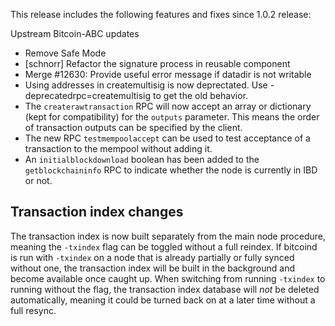 This release includes the following features and fixes since 1.0.2 release:

Upstream Bitcoin-ABC updates

- Remove Safe Mode
- [schnorr] Refactor the signature process in reusable component
- Merge #12630: Provide useful error message if datadir is not writable
 - Using addresses in createmultisig is now deprectated. Use -deprecatedrpc=createmultisig to get the old behavior.
 - The `createrawtransaction` RPC will now accept an array or dictionary (kept for compatibility) for the `outputs` parameter. This means the order of transaction outputs can be specified by the client.
 - The new RPC `testmempoolaccept` can be used to test acceptance of a transaction to the mempool without adding it.
 - An `initialblockdownload` boolean has been added to the `getblockchaininfo` RPC to indicate whether the node is currently in IBD or not.

Transaction index changes
-------------------------

The transaction index is now built separately from the main node procedure,
meaning the `-txindex` flag can be toggled without a full reindex. If bitcoind
is run with `-txindex` on a node that is already partially or fully synced
without one, the transaction index will be built in the background and become
available once caught up. When switching from running `-txindex` to running
without the flag, the transaction index database will *not* be deleted
automatically, meaning it could be turned back on at a later time without a full
resync.
